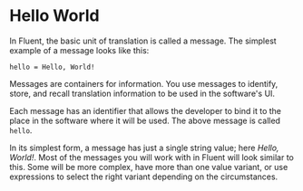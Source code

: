 # Hello World

In Fluent, the basic unit of translation is called a message.
The simplest example of a message looks like this:

```
hello = Hello, World!
```

Messages are containers for information. You use messages to identify, store,
and recall translation information to be used in the software's UI.

Each message has an identifier that allows the developer to bind it to the place
in the software where it will be used. The above message is called `hello`.

In its simplest form, a message has just a single string value; here *Hello,
World!*. Most of the messages you will work with in Fluent will look similar to
this. Some will be more complex, have more than one value variant, or use
expressions to select the right variant depending on the circumstances.
